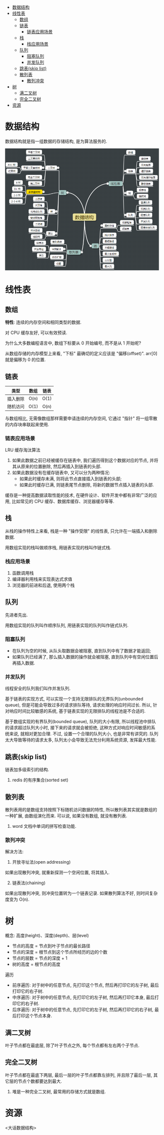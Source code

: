 <!-- TOC -->

- [数据结构](#数据结构)
- [线性表](#线性表)
    - [数组](#数组)
    - [链表](#链表)
        - [链表应用场景](#链表应用场景)
    - [栈](#栈)
        - [栈应用场景](#栈应用场景)
    - [队列](#队列)
        - [阻塞队列](#阻塞队列)
        - [并发队列](#并发队列)
    - [跳表(skip list)](#跳表skip-list)
    - [散列表](#散列表)
        - [散列冲突](#散列冲突)
- [树](#树)
    - [满二叉树](#满二叉树)
    - [完全二叉树](#完全二叉树)
- [资源](#资源)

<!-- /TOC -->

# 数据结构

数据结构就是指一组数据的存储结构, 是为算法服务的.

![](../.resource/Programmer-Data%20Structure-brain_map.png)

# 线性表

## 数组

**特性**: 连续的内存空间和相同类型的数据.

对 CPU 缓存友好, 可以有效预读.

为什么大多数编程语言中, 数组下标要从 0 开始编号, 而不是从 1 开始呢?

从数组存储的内存模型上来看, "下标" 最确切的定义应该是 "偏移(offset)". arr[0] 就是偏移为 0 的位置.

## 链表

类型|数组|链表
:---:|:---:|:---:
插入删除|O(n)|O(1)
随机访问|O(1)|O(n)

与数组相比, 无需像数组那样需要申请连续的内存空间, 它通过 "指针" 将一组零散的内存块串联起来使用.

### 链表应用场景

LRU 缓存淘汰算法

1. 如果此数据之前已经被缓存在链表中, 我们遍历得到这个数据对应的节点, 并将其从原来的位置删除, 然后再插入到链表的头部.
2. 如果此数据没有在缓存链表中, 又可以分为两种情况:
    - 如果此时缓存未满, 则将此节点直接插入到链表的头部;
    - 如果此时缓存已满, 则链表尾节点删除, 将新的数据节点插入链表的头部.

缓存是一种提高数据读取性能的技术, 在硬件设计、软件开发中都有非常广泛的应用, 比如常见的 CPU 缓存、数据库缓存、浏览器缓存等等.

## 栈

从栈的操作特性上来看, 栈是一种 "操作受限" 的线性表, 只允许在一端插入和删除数据.

用数组实现的栈叫做顺序栈, 用链表实现的栈叫作链式栈.

### 栈应用场景

1. 函数调用栈
2. 编译器利用栈来实现表达式求值
3. 浏览器的前进和后退, 使用两个栈

## 队列

先进者先出.

用数组实现的队列叫作顺序队列, 用链表实现的队列叫作链式队列.

### 阻塞队列

- 在队列为空的时候, 从队头取数据会被阻塞, 直到队列中有了数据才能返回;
- 如果队列已经满了, 那么插入数据的操作就会被阻塞, 直到队列中有空闲位置后再插入数据.

### 并发队列

线程安全的队列我们叫作并发队列.

基于链表的实现方式, 可以实现一个支持无限排队的无界队列(unbounded queue), 但是可能会导致过多的请求排队等待, 请求处理的响应时间过长. 所以, 针对响应时间比较敏感的系统, 基于链表实现的无限排队的线程池是不合适的.

基于数组实现的有界队列(bounded queue), 队列的大小有限, 所以线程池中排队的请求超过队列大小时, 接下来的请求就会被拒绝, 这种方式对响应时间敏感的系统来说, 就相对更加合理. 不过, 设置一个合理的队列大小, 也是非常有讲究的. 队列太大导致等待的请求太多, 队列太小会导致无法充分利用系统资源, 发挥最大性能.

## 跳表(skip list)

链表加多级索引的结构.

1. redis 的有序集合(sorted set)

## 散列表

散列表用的是数组支持按照下标随机访问数据的特性, 所以散列表其实就是数组的一种扩展, 由数组演化而来. 可以说, 如果没有数组, 就没有散列表.

1. word 文档中单词的拼写检查功能.

### 散列冲突

解决方法:

1. 开放寻址法(open addressing)

如果出现散列冲突, 就重新探测一个空闲位置, 将其插入.

2. 链表法(chaining)

如果出现散列冲突, 则冲突位置转为一个链表记录. 如果散列算法不好, 则时间复杂度变为 O(n).

# 树

概念: 高度(height)、深度(depth)、层(level)

- 节点的高度 = 节点到叶子节点的最长路径
- 节点的深度 = 根节点到这个节点所经历的边的个数
- 节点的层数 = 节点的深度 + 1
- 树的高度 = 根节点的高度

遍历

- 前序遍历: 对于树中的任意节点, 先打印这个节点, 然后再打印它的左子树, 最后打印它的右子树.
- 中序遍历: 对于树中的任意节点, 先打印它的左子树, 然后再打印它本身, 最后打印它的右子树.
- 后序遍历: 对于树中的任意节点, 先打印它的左子树, 然后再打印它的右子树, 最后打印这个节点本身.

## 满二叉树

叶子节点都在最底层, 除了叶子节点之外, 每个节点都有左右两个子节点.

## 完全二叉树

叶子节点都在最底下两层, 最后一层的叶子节点都靠左排列, 并且除了最后一层, 其它层的节点个数都要达到最大.

1. 堆是一种完全二叉树, 最常用的存储方式就是数组.

# 资源

<大话数据结构><br>